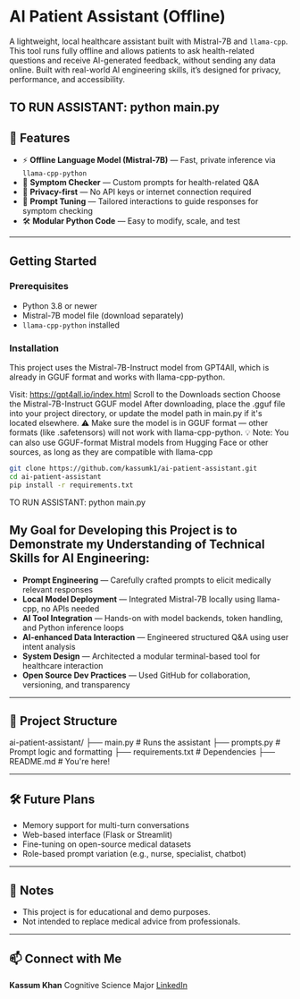 # AI Patient Assistant (Offline)

A lightweight, local healthcare assistant built with Mistral-7B and `llama-cpp`. This tool runs fully offline and allows patients to ask health-related questions and receive AI-generated feedback, without sending any data online. Built with real-world AI engineering skills, it’s designed for privacy, performance, and accessibility.

TO RUN ASSISTANT: python main.py
---

## 🚀 Features

- ⚡ **Offline Language Model (Mistral-7B)** — Fast, private inference via `llama-cpp-python`
- 🤖 **Symptom Checker** — Custom prompts for health-related Q&A
- 🔐 **Privacy-first** — No API keys or internet connection required
- 🧠 **Prompt Tuning** — Tailored interactions to guide responses for symptom checking
- 🛠️ **Modular Python Code** — Easy to modify, scale, and test

---

## Getting Started

### Prerequisites

- Python 3.8 or newer  
- Mistral-7B model file (download separately)  
- `llama-cpp-python` installed

### Installation
This project uses the Mistral-7B-Instruct model from GPT4All, which is already in GGUF format and works with llama-cpp-python.

Visit: https://gpt4all.io/index.html
Scroll to the Downloads section
Choose the Mistral-7B-Instruct GGUF model
After downloading, place the .gguf file into your project directory, or update the model path in main.py if it's located elsewhere.
⚠️ Make sure the model is in GGUF format — other formats (like .safetensors) will not work with llama-cpp-python.
💡 Note: You can also use GGUF-format Mistral models from Hugging Face or other sources, as long as they are compatible with llama-cpp


```bash
git clone https://github.com/kassumk1/ai-patient-assistant.git
cd ai-patient-assistant
pip install -r requirements.txt
```
TO RUN ASSISTANT: python main.py




## My Goal for Developing this Project is to Demonstrate my Understanding of Technical Skills for AI Engineering:

* **Prompt Engineering** — Carefully crafted prompts to elicit medically relevant responses
* **Local Model Deployment** — Integrated Mistral-7B locally using llama-cpp, no APIs needed
* **AI Tool Integration** — Hands-on with model backends, token handling, and Python inference loops
* **AI-enhanced Data Interaction** — Engineered structured Q\&A using user intent analysis
* **System Design** — Architected a modular terminal-based tool for healthcare interaction
* **Open Source Dev Practices** — Used GitHub for collaboration, versioning, and transparency

---

## 📁 Project Structure

ai-patient-assistant/
├── main.py            # Runs the assistant
├── prompts.py         # Prompt logic and formatting
├── requirements.txt   # Dependencies
├── README.md          # You're here!


---

## 🛠 Future Plans

* Memory support for multi-turn conversations
* Web-based interface (Flask or Streamlit)
* Fine-tuning on open-source medical datasets
* Role-based prompt variation (e.g., nurse, specialist, chatbot)

---

## 📌 Notes

* This project is for educational and demo purposes.
* Not intended to replace medical advice from professionals.

---

## 📫 Connect with Me

**Kassum Khan**
Cognitive Science Major 
[LinkedIn](https://www.linkedin.com/in/kassum-khan-89484b310)
